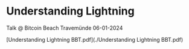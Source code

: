 # Understanding Lightning

Talk @ Bitcoin Beach Travemünde 06-01-2024

[Understanding Lightning BBT.pdf](./Understanding Lightning BBT.pdf) 

